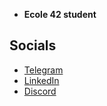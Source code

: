 * __Ecole 42 student__

<!--[![Top Langs](https://github-readme-stats.vercel.app/api/top-langs/?username=anuraghazra&layout=compact&theme=tokyonight)](https://github.com/anuraghazra/github-readme-stats)-->


## Socials

* [Telegram](https://t.me/rolling_st0ne)
* [LinkedIn](https://linkedin.com/in/rolling-st0ne)
* [Discord](https://discordapp.com/users/970301516260999180)
